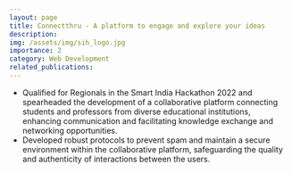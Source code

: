 ```yaml
---
layout: page
title: Connectthru - A platform to engage and explore your ideas
description: 
img: /assets/img/sih_logo.jpg
importance: 2
category: Web Development
related_publications: 
---
```


- Qualified for Regionals in the Smart India Hackathon 2022 and spearheaded the development of a collaborative platform connecting students and professors from diverse educational institutions, enhancing communication and facilitating knowledge exchange and networking opportunities.
- Developed robust protocols to prevent spam and maintain a secure environment within the collaborative platform, safeguarding the quality and authenticity of interactions between the users.
